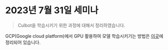 # 2023년 7월 31일 세미나

> Culbot을 학습시키기 위한 과정에 대해서 정리하였습니다.

GCP(Google cloud platform)에서 GPU 활용하여 모델 학습시키기는 방법은 [이곳](https://velog.io/@yeongsang2/GCP%EC%97%90%EC%84%9C-LLM-FINE-TUNING%ED%95%98%EA%B8%B0)에 정리되어 있습니다.